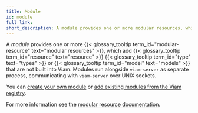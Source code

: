 ```yaml
---
title: Module
id: module
full_link:
short_description: A module provides one or more modular resources, which add resource types or models that are not built into Viam.
---
```


A _module_ provides one or more {{< glossary_tooltip term_id="modular-resource" text="modular resources" >}}, which add {{< glossary_tooltip term_id="resource" text="resource" >}} {{< glossary_tooltip term_id="type" text="types" >}} or {{< glossary_tooltip term_id="model" text="models" >}} that are not built into Viam.
Modules run alongside `viam-server` as separate process, communicating with `viam-server` over UNIX sockets.

You can [create your own module](/app/registry/create/) or [add existing modules from the Viam registry](/app/registry/configure/).

For more information see the [modular resource documentation](/app/registry/).

